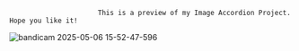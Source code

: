                           This is a preview of my Image Accordion Project. Hope you like it!

![bandicam 2025-05-06 15-52-47-596](https://github.com/user-attachments/assets/5862af7a-e859-49e7-a605-dc9fb5073fb8)
